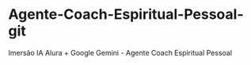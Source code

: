 # Agente-Coach-Espiritual-Pessoal-git
Imersão IA Alura + Google Gemini - Agente Coach Espiritual Pessoal
